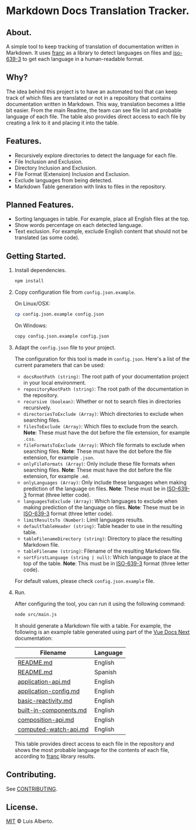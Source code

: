 # Markdown Docs Translation Tracker.

## About.

A simple tool to keep tracking of translation of documentation written in Markdown. It uses [franc](https://github.com/wooorm/franc) as a library to detect languages on files and [iso-639-3](https://github.com/wooorm/iso-639-3) to get each language in a human-readable format.

## Why?

The idea behind this project is to have an automated tool that can keep track of which files are translated or not in a repository that contains documentation written in Markdown. This way, translation becomes a little bit easier. From the main Readme, the team can see file list and probable language of each file. The table also provides direct access to each file by creating a link to it and placing it into the table.

## Features.

- Recursively explore directories to detect the language for each file.
- File Inclusion and Exclusion.
- Directory Inclusion and Exclusion.
- File Format (Extension) Inclusion and Exclusion.
- Exclude languages from being detected.
- Markdown Table generation with links to files in the repository.

## Planned Features.

- Sorting languages in table. For example, place all English files at the top.
- Show words percentage on each detected language.
- Text exclusion. For example, exclude English content that should not be translated (as some code).

## Getting Started.

1. Install dependencies.

    ```bash
    npm install
    ```

2. Copy configuration file from `config.json.example`.

    On Linux/OSX:
    ```bash
    cp config.json.example config.json
    ```

    On Windows:
    ```bash
    copy config.json.example config.json
    ```

3. Adapt the `config.json` file to your project.

    The configuration for this tool is made in `config.json`. Here's a list of the current parameters that can be used:

    - `docsRootPath (string)`: The root path of your documentation project in your local environment.
    - `repositoryRootPath (string)`: The root path of the documentation in the repository.
    - `recursive (boolean)`: Whether or not to search files in directories recursively.
    - `directoriesToExclude (Array)`: Which directories to exclude when searching files.
    - `filesToExclude (Array)`: Which files to exclude from the search. **Note**: These must have the dot before the file extension, for example `.css`.
    - `fileFormatsToExclude (Array)`: Which file formats to exclude when searching files. **Note**: These must have the dot before the file extension, for example `.json`.
    - `onlyFileFormats (Array)`: Only include these file formats when searching files. **Note**: These must have the dot before the file extension, for example `.md`.
    - `onlyLanguages (Array)`: Only include these languages when making prediction of the language on files. **Note**: These must be in [ISO-639-3](https://github.com/wooorm/iso-639-3/blob/main/to-1.json) format (three letter code).
    - `languagesToExclude (Array)`: Which languages to exclude when making prediction of the language on files. **Note**: These must be in [ISO-639-3](https://github.com/wooorm/iso-639-3/blob/main/to-1.json) format (three letter code).
    - `limitResultsTo (Number)`: Limit languages results.
    - `defaultTableHeader (string)`: Table header to use in the resulting table.
    - `tableFilenameDirectory (string)`: Directory to place the resulting Markdown file.
    - `tableFilename (string)`: Filename of the resulting Markdown file.
    - `sortFirstLanguage (string | null)`: Which language to place at the top of the table. **Note**: This must be in [ISO-639-3](https://github.com/wooorm/iso-639-3/blob/main/to-1.json) format (three letter code).

    For default values, please check `config.json.example` file.

4. Run.

    After configuring the tool, you can run it using the following command:

    ```bash
    node src/main.js
    ```

    It should generate a Markdown file with a table. For example, the following is an example table generated using part of the [Vue Docs Next](https://github.com/vuejs/docs-next) documentation:

    | Filename | Language
    |---|---|
    |[README.md](src/.vuepress/theme/README.md)|English|
    |[README.md](src/README.md)|Spanish|
    |[application-api.md](src/api/application-api.md)|English|
    |[application-config.md](src/api/application-config.md)|English|
    |[basic-reactivity.md](src/api/basic-reactivity.md)|English|
    |[built-in-components.md](src/api/built-in-components.md)|English|
    |[composition-api.md](src/api/composition-api.md)|English|
    |[computed-watch-api.md](src/api/computed-watch-api.md)|English|

    This table provides direct access to each file in the repository and shows the most probable language for the contents of each file, according to [franc](https://github.com/wooorm/franc) library results. 

## Contributing.

See [CONTRIBUTING](CONTRIBUTING.md).

## License.

[MIT](LICENSE) © Luis Alberto.